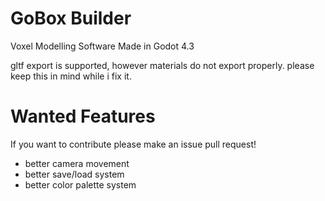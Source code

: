 # GoBox Builder
Voxel Modelling Software Made in Godot 4.3

gltf export is supported, however materials do not export properly. please keep this in mind while i fix it.

# Wanted Features
If you want to contribute please make an issue pull request!
- better camera movement
- better save/load system
- better color palette system


